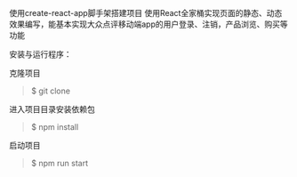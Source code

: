 使用create-react-app脚手架搭建项目
使用React全家桶实现页面的静态、动态效果编写，能基本实现大众点评移动端app的用户登录、注销，产品浏览、购买等功能



安装与运行程序：

克隆项目
> $ git clone 

进入项目目录安装依赖包
> $ npm install

启动项目
> $ npm run start

